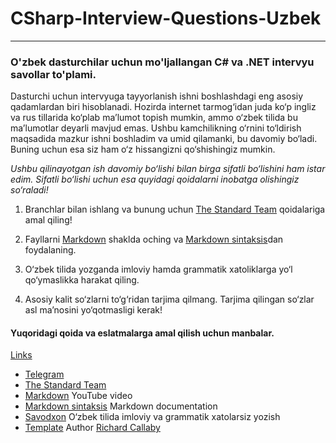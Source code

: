 # CSharp-Interview-Questions-Uzbek

---

### O'zbek dasturchilar uchun mo'ljallangan C# va .NET intervyu savollar to'plami.

Dasturchi uchun intervyuga tayyorlanish ishni boshlashdagi eng asosiy qadamlardan biri hisoblanadi. 
Hozirda internet tarmog‘idan juda ko‘p ingliz va rus tillarida ko‘plab ma’lumot topish mumkin, 
ammo o‘zbek tilida bu ma’lumotlar deyarli mavjud emas. Ushbu kamchilikning o‘rnini to‘ldirish 
maqsadida mazkur ishni boshladim va umid qilamanki, bu davomiy bo‘ladi. Buning uchun esa siz ham o‘z 
hissangizni qo‘shishingiz mumkin.

*_Ushbu qilinayotgan ish davomiy bo‘lishi bilan birga sifatli bo‘lishini ham istar edim. 
Sifatli bo‘lishi uchun esa quyidagi qoidalarni inobatga olishingiz so‘raladi!_*

1. Branchlar bilan ishlang va bunung uchun [The Standard Team] qoidalariga amal qiling!

2. Fayllarni [Markdown] shaklda oching va [Markdown sintaksis]dan foydalaning.

3. O‘zbek tilida yozganda imloviy hamda grammatik xatoliklarga yo‘l qo‘ymaslikka harakat qiling.

4. Asosiy kalit so‘zlarni to‘g‘ridan tarjima qilmang. Tarjima qilingan so‘zlar asl ma’nosini yo‘qotmasligi kerak!
#### Yuqoridagi qoida va eslatmalarga amal qilish uchun manbalar.

[Links](#links)

- [Telegram]
- [The Standard Team]
- [Markdown] YouTube video
- [Markdown sintaksis] Markdown documentation
- [Savodxon] O‘zbek tilida imloviy va grammatik xatolarsiz yozish
- [Template] Author [Richard Callaby]  

[Telegram]: https://t.me/+OpchEIc2RDgzNjky
[The Standard Team]: https://github.com/hassanhabib/The-Standard-Team/tree/main "Hassan Habib tomonlaridan 
yozilgan"
[Markdown]: https://youtu.be/ftOBvusMHjQ?si=CxTsARGqNmvHeu02 "Markdown-da yozish bo'yicha video darslik"
[Markdown sintaksis]: https://www.markdownguide.org/basic-syntax/ "Markdown sintaksis bo'yicha documentation"
[Savodxon]: https://tahrirchi.uz/editor
[Template]: https://github.com/rcallaby/CSharp-Interview-Questions/tree/main "Ingliz tilida Richard Callaby 
tomonidan yozilgan"
[Richard Callaby]: https://github.com/rcallaby 


